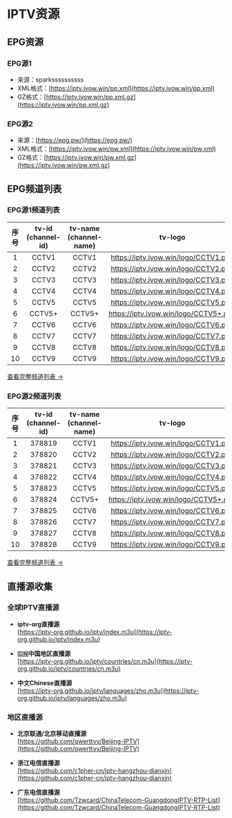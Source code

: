 # IPTV资源

## EPG资源

### EPG源1
- 来源：sparkssssssssss
- XML格式：[https://iptv.ivow.win/pp.xml](https://iptv.ivow.win/pp.xml)
- GZ格式：[https://iptv.ivow.win/pp.xml.gz](https://iptv.ivow.win/pp.xml.gz)

### EPG源2
- 来源：[https://epg.pw/](https://epg.pw/)
- XML格式：[https://iptv.ivow.win/pw.xml](https://iptv.ivow.win/pw.xml)
- GZ格式：[https://iptv.ivow.win/pw.xml.gz](https://iptv.ivow.win/pw.xml.gz)

## EPG频道列表

### EPG源1频道列表

| 序号 | tv-id (channel-id) | tv-name (channel-name) | tv-logo |
|:---:|:-------------------:|:---------------------:|:-----------------------:|
| 1 | CCTV1 | CCTV1 | https://iptv.ivow.win/logo/CCTV1.png |
| 2 | CCTV2 | CCTV2 | https://iptv.ivow.win/logo/CCTV2.png |
| 3 | CCTV3 | CCTV3 | https://iptv.ivow.win/logo/CCTV3.png |
| 4 | CCTV4 | CCTV4 | https://iptv.ivow.win/logo/CCTV4.png |
| 5 | CCTV5 | CCTV5 | https://iptv.ivow.win/logo/CCTV5.png |
| 6 | CCTV5+ | CCTV5+ | https://iptv.ivow.win/logo/CCTV5+.png |
| 7 | CCTV6 | CCTV6 | https://iptv.ivow.win/logo/CCTV6.png |
| 8 | CCTV7 | CCTV7 | https://iptv.ivow.win/logo/CCTV7.png |
| 9 | CCTV8 | CCTV8 | https://iptv.ivow.win/logo/CCTV8.png |
| 10 | CCTV9 | CCTV9 | https://iptv.ivow.win/logo/CCTV9.png |

[查看完整频道列表 →](https://iptv.ivow.win/html/channel_list_1.html)

### EPG源2频道列表

| 序号 | tv-id (channel-id) | tv-name (channel-name) | tv-logo |
|:---:|:-------------------:|:---------------------:|:-----------------------:|
| 1 | 378819 | CCTV1 | https://iptv.ivow.win/logo/CCTV1.png |
| 2 | 378820 | CCTV2 | https://iptv.ivow.win/logo/CCTV2.png |
| 3 | 378821 | CCTV3 | https://iptv.ivow.win/logo/CCTV3.png |
| 4 | 378822 | CCTV4 | https://iptv.ivow.win/logo/CCTV4.png |
| 5 | 378823 | CCTV5 | https://iptv.ivow.win/logo/CCTV5.png |
| 6 | 378824 | CCTV5+ | https://iptv.ivow.win/logo/CCTV5+.png |
| 7 | 378825 | CCTV6 | https://iptv.ivow.win/logo/CCTV6.png |
| 8 | 378826 | CCTV7 | https://iptv.ivow.win/logo/CCTV7.png |
| 9 | 378827 | CCTV8 | https://iptv.ivow.win/logo/CCTV8.png |
| 10 | 378828 | CCTV9 | https://iptv.ivow.win/logo/CCTV9.png |

[查看完整频道列表 →](https://iptv.ivow.win/html/channel_list_2.html)

## 直播源收集

### 全球IPTV直播源
- **iptv-org直播源**  
  [https://iptv-org.github.io/iptv/index.m3u](https://iptv-org.github.io/iptv/index.m3u)

- **🇨🇳中国地区直播源**  
  [https://iptv-org.github.io/iptv/countries/cn.m3u](https://iptv-org.github.io/iptv/countries/cn.m3u)

- **中文Chinese直播源**  
  [https://iptv-org.github.io/iptv/languages/zho.m3u](https://iptv-org.github.io/iptv/languages/zho.m3u)

### 地区直播源

- **北京联通/北京移动直播源**  
  [https://github.com/qwerttvv/Beijing-IPTV](https://github.com/qwerttvv/Beijing-IPTV)

- **浙江电信直播源**  
  [https://github.com/c1pher-cn/iptv-hangzhou-dianxin](https://github.com/c1pher-cn/iptv-hangzhou-dianxin)

- **广东电信直播源**  
  [https://github.com/Tzwcard/ChinaTelecom-GuangdongIPTV-RTP-List](https://github.com/Tzwcard/ChinaTelecom-GuangdongIPTV-RTP-List)
